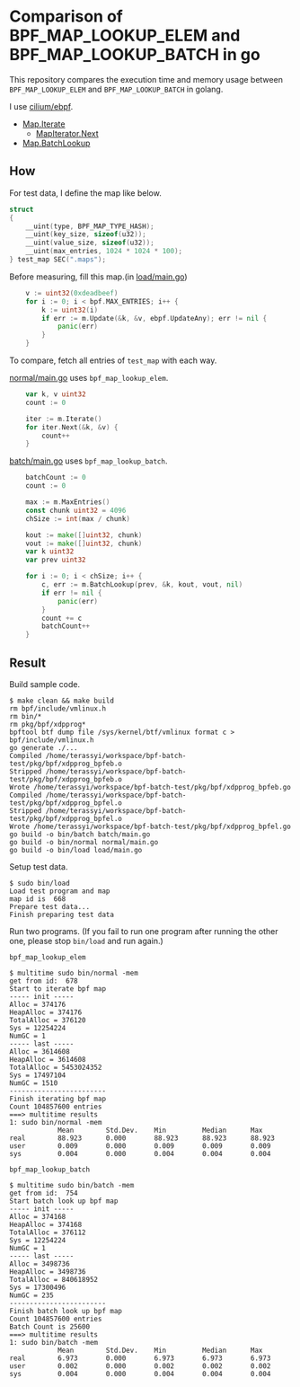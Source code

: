 # Comparison of BPF_MAP_LOOKUP_ELEM and BPF_MAP_LOOKUP_BATCH in go

This repository compares the execution time and memory usage between `BPF_MAP_LOOKUP_ELEM` and `BPF_MAP_LOOKUP_BATCH` in golang.

I use [cilium/ebpf](https://pkg.go.dev/github.com/cilium/ebpf).

- [Map.Iterate](https://pkg.go.dev/github.com/cilium/ebpf#Map.Iterate)
  - [MapIterator.Next](https://pkg.go.dev/github.com/cilium/ebpf#MapIterator.Next)
- [Map.BatchLookup](https://pkg.go.dev/github.com/cilium/ebpf#Map.BatchLookup)

## How 

For test data, I define the map like below.

```c
struct
{
	__uint(type, BPF_MAP_TYPE_HASH);
	__uint(key_size, sizeof(u32));
	__uint(value_size, sizeof(u32));
	__uint(max_entries, 1024 * 1024 * 100);
} test_map SEC(".maps");
```

Before measuring, fill this map.(in [load/main.go](load/main.go))

```go
	v := uint32(0xdeadbeef)
	for i := 0; i < bpf.MAX_ENTRIES; i++ {
		k := uint32(i)
		if err := m.Update(&k, &v, ebpf.UpdateAny); err != nil {
			panic(err)
		}
	}
```

To compare, fetch all entries of `test_map` with each way.

[normal/main.go](normal/main.go) uses `bpf_map_lookup_elem`.

```go
	var k, v uint32
	count := 0

	iter := m.Iterate()
	for iter.Next(&k, &v) {
		count++
	}
```

[batch/main.go](batch/main.go) uses `bpf_map_lookup_batch`.

```go
	batchCount := 0
	count := 0

	max := m.MaxEntries()
	const chunk uint32 = 4096
	chSize := int(max / chunk)

	kout := make([]uint32, chunk)
	vout := make([]uint32, chunk)
	var k uint32
	var prev uint32

	for i := 0; i < chSize; i++ {
		c, err := m.BatchLookup(prev, &k, kout, vout, nil)
		if err != nil {
			panic(err)
		}
		count += c
		batchCount++
	}
```

## Result

Build sample code.

```console
$ make clean && make build
rm bpf/include/vmlinux.h
rm bin/*
rm pkg/bpf/xdpprog*
bpftool btf dump file /sys/kernel/btf/vmlinux format c > bpf/include/vmlinux.h
go generate ./...
Compiled /home/terassyi/workspace/bpf-batch-test/pkg/bpf/xdpprog_bpfeb.o
Stripped /home/terassyi/workspace/bpf-batch-test/pkg/bpf/xdpprog_bpfeb.o
Wrote /home/terassyi/workspace/bpf-batch-test/pkg/bpf/xdpprog_bpfeb.go
Compiled /home/terassyi/workspace/bpf-batch-test/pkg/bpf/xdpprog_bpfel.o
Stripped /home/terassyi/workspace/bpf-batch-test/pkg/bpf/xdpprog_bpfel.o
Wrote /home/terassyi/workspace/bpf-batch-test/pkg/bpf/xdpprog_bpfel.go
go build -o bin/batch batch/main.go
go build -o bin/normal normal/main.go
go build -o bin/load load/main.go
```

Setup test data.

```console
$ sudo bin/load
Load test program and map
map id is  668
Prepare test data...
Finish preparing test data
```

Run two programs.
(If you fail to run one program after running the other one, please stop `bin/load` and run again.)

`bpf_map_lookup_elem`

```console
$ multitime sudo bin/normal -mem
get from id:  678
Start to iterate bpf map
----- init -----
Alloc = 374176
HeapAlloc = 374176
TotalAlloc = 376120
Sys = 12254224
NumGC = 1
----- last -----
Alloc = 3614608
HeapAlloc = 3614608
TotalAlloc = 5453024352
Sys = 17497104
NumGC = 1510
------------------------
Finish iterating bpf map
Count 104857600 entries
===> multitime results
1: sudo bin/normal -mem
            Mean        Std.Dev.    Min         Median      Max
real        88.923      0.000       88.923      88.923      88.923
user        0.009       0.000       0.009       0.009       0.009
sys         0.004       0.000       0.004       0.004       0.004
```

`bpf_map_lookup_batch`

```console
$ multitime sudo bin/batch -mem
get from id:  754
Start batch look up bpf map
----- init -----
Alloc = 374168
HeapAlloc = 374168
TotalAlloc = 376112
Sys = 12254224
NumGC = 1
----- last -----
Alloc = 3498736
HeapAlloc = 3498736
TotalAlloc = 840618952
Sys = 17300496
NumGC = 235
------------------------
Finish batch look up bpf map
Count 104857600 entries
Batch Count is 25600
===> multitime results
1: sudo bin/batch -mem
            Mean        Std.Dev.    Min         Median      Max
real        6.973       0.000       6.973       6.973       6.973
user        0.002       0.000       0.002       0.002       0.002
sys         0.004       0.000       0.004       0.004       0.004
```

